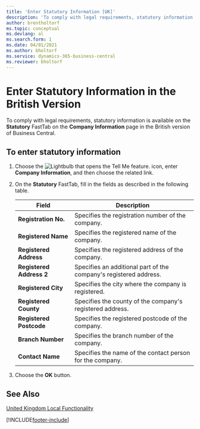 ```yaml
---
title: 'Enter Statutory Information [UK]'
description: 'To comply with legal requirements, statutory information is available on the Statutory FastTab on the Company Information page.'
author: brentholtorf
ms.topic: conceptual
ms.devlang: al
ms.search.form: 1
ms.date: 04/01/2021
ms.author: bholtorf
ms.service: dynamics-365-business-central
ms.reviewer: bholtorf
---
```

# <a name="enter-statutory-information-in-the-british-version"></a>Enter Statutory Information in the British Version

To comply with legal requirements, statutory information is available on the **Statutory** FastTab on the **Company Information** page in the British version of Business Central.  

## <a name="to-enter-statutory-information"></a>To enter statutory information

1.  Choose the ![Lightbulb that opens the Tell Me feature.](../../media/ui-search/search_small.png "Tell me what you want to do") icon, enter **Company Information**, and then choose the related link.  
2.  On the **Statutory** FastTab, fill in the fields as described in the following table.  

    |Field|Description|  
    |---------------------------------|---------------------------------------|  
    |**Registration No.**|Specifies the registration number of the company.|  
    |**Registered Name**|Specifies the registered name of the company.|  
    |**Registered Address**|Specifies the registered address of the company.|  
    |**Registered Address 2**|Specifies an additional part of the company's registered address.|  
    |**Registered City**|Specifies the city where the company is registered.|  
    |**Registered County**|Specifies the county of the company's registered address.|  
    |**Registered Postcode**|Specifies the registered postcode of the company.|  
    |**Branch Number**|Specifies the branch number of the company.|  
    |**Contact Name**|Specifies the name of the contact person for the company.|  

3.  Choose the **OK** button.  

## <a name="see-also"></a>See Also
[United Kingdom Local Functionality](united-kingdom-local-functionality.md)


[!INCLUDE[footer-include](../../includes/footer-banner.md)]
